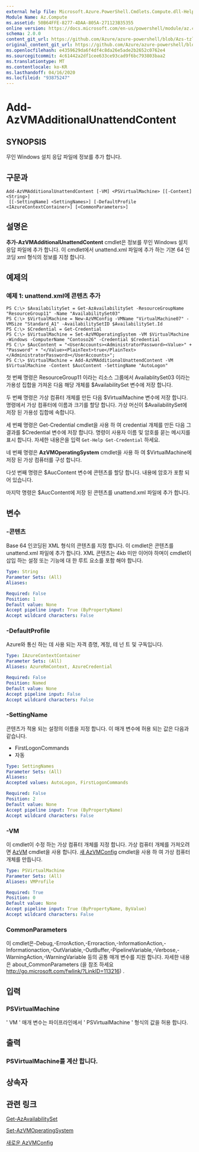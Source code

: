 ```yaml
---
external help file: Microsoft.Azure.PowerShell.Cmdlets.Compute.dll-Help-Help.xml
Module Name: Az.Compute
ms.assetid: 50B64FFE-8277-4DAA-805A-271123B35355
online version: https://docs.microsoft.com/en-us/powershell/module/az.compute/add-azvmadditionalunattendcontent
schema: 2.0.0
content_git_url: https://github.com/Azure/azure-powershell/blob/Azs-tzl/src/Compute/Compute/help/Add-AzVMAdditionalUnattendContent.md
original_content_git_url: https://github.com/Azure/azure-powershell/blob/Azs-tzl/src/Compute/Compute/help/Add-AzVMAdditionalUnattendContent.md
ms.openlocfilehash: e4359629da6f4df4c8da26e5ade2b2652c0762e4
ms.sourcegitcommit: 4c61442a2df1cee633ce93cad9f6bc793803baa2
ms.translationtype: MT
ms.contentlocale: ko-KR
ms.lasthandoff: 04/16/2020
ms.locfileid: "93875247"
---
```

# Add-AzVMAdditionalUnattendContent

## SYNOPSIS
무인 Windows 설치 응답 파일에 정보를 추가 합니다.

## 구문과

```
Add-AzVMAdditionalUnattendContent [-VM] <PSVirtualMachine> [[-Content] <String>]
 [[-SettingName] <SettingNames>] [-DefaultProfile <IAzureContextContainer>] [<CommonParameters>]
```

## 설명은
**추가-AzVMAdditionalUnattendContent** cmdlet은 정보를 무인 Windows 설치 응답 파일에 추가 합니다.
이 cmdlet에서 unattend.xml 파일에 추가 하는 기본 64 인코딩 xml 형식의 정보를 지정 합니다.

## 예제의

### 예제 1: unattend.xml에 콘텐츠 추가
```
PS C:\> $AvailabilitySet = Get-AzAvailabilitySet -ResourceGroupName "ResourceGroup11" -Name "AvailabilitySet03"
PS C:\> $VirtualMachine = New-AzVMConfig -VMName "VirtualMachine07" -VMSize "Standard_A1" -AvailabilitySetID $AvailabilitySet.Id 
PS C:\> $Credential = Get-Credential
PS C:\> $VirtualMachine = Set-AzVMOperatingSystem -VM $VirtualMachine  -Windows -ComputerName "Contoso26" -Credential $Credential
PS C:\> $AucContent = "<UserAccounts><AdministratorPassword><Value>" + "Password" + "</Value><PlainText>true</PlainText></AdministratorPassword></UserAccounts>";
PS C:\> $VirtualMachine = Add-AzVMAdditionalUnattendContent -VM $VirtualMachine -Content $AucContent -SettingName "AutoLogon"
```

첫 번째 명령은 ResourceGroup11 이라는 리소스 그룹에서 AvailablitySet03 이라는 가용성 집합을 가져온 다음 해당 개체를 $AvailabilitySet 변수에 저장 합니다.

두 번째 명령은 가상 컴퓨터 개체를 만든 다음 $VirtualMachine 변수에 저장 합니다.
명령에서 가상 컴퓨터에 이름과 크기를 할당 합니다.
가상 머신이 $AvailabilitySet에 저장 된 가용성 집합에 속합니다.

세 번째 명령은 Get-Credential cmdlet을 사용 하 여 credential 개체를 만든 다음 그 결과를 $Credential 변수에 저장 합니다.
명령이 사용자 이름 및 암호를 묻는 메시지를 표시 합니다.
자세한 내용은을 입력 `Get-Help Get-Credential` 하세요.

네 번째 명령은 **AzVMOperatingSystem** cmdlet을 사용 하 여 $VirtualMachine에 저장 된 가상 컴퓨터를 구성 합니다.

다섯 번째 명령은 $AucContent 변수에 콘텐츠를 할당 합니다.
내용에 암호가 포함 되어 있습니다.

마지막 명령은 $AucContent에 저장 된 콘텐츠를 unattend.xml 파일에 추가 합니다.

## 변수

### -콘텐츠
Base 64 인코딩된 XML 형식의 콘텐츠를 지정 합니다.
이 cmdlet은 콘텐츠를 unattend.xml 파일에 추가 합니다.
XML 콘텐츠는 4kb 미만 이어야 하며이 cmdlet이 삽입 하는 설정 또는 기능에 대 한 루트 요소를 포함 해야 합니다.

```yaml
Type: String
Parameter Sets: (All)
Aliases: 

Required: False
Position: 1
Default value: None
Accept pipeline input: True (ByPropertyName)
Accept wildcard characters: False
```

### -DefaultProfile
Azure와 통신 하는 데 사용 되는 자격 증명, 계정, 테 넌 트 및 구독입니다.

```yaml
Type: IAzureContextContainer
Parameter Sets: (All)
Aliases: AzureRmContext, AzureCredential

Required: False
Position: Named
Default value: None
Accept pipeline input: False
Accept wildcard characters: False
```

### -SettingName
콘텐츠가 적용 되는 설정의 이름을 지정 합니다.
이 매개 변수에 허용 되는 값은 다음과 같습니다.

- FirstLogonCommands
- 자동

```yaml
Type: SettingNames
Parameter Sets: (All)
Aliases: 
Accepted values: AutoLogon, FirstLogonCommands

Required: False
Position: 2
Default value: None
Accept pipeline input: True (ByPropertyName)
Accept wildcard characters: False
```

### -VM
이 cmdlet이 수정 하는 가상 컴퓨터 개체를 지정 합니다.
가상 컴퓨터 개체를 가져오려면 [AzVM](./Get-AzVM.md) cmdlet을 사용 합니다.
[새 AzVMConfig](./New-AzVMConfig.md) cmdlet을 사용 하 여 가상 컴퓨터 개체를 만듭니다.

```yaml
Type: PSVirtualMachine
Parameter Sets: (All)
Aliases: VMProfile

Required: True
Position: 0
Default value: None
Accept pipeline input: True (ByPropertyName, ByValue)
Accept wildcard characters: False
```

### CommonParameters
이 cmdlet은-Debug,-ErrorAction,-Erroraction,-InformationAction,-Informationaction,-OutVariable,-OutBuffer,-PipelineVariable,-Verbose,-WarningAction,-WarningVariable 등의 공통 매개 변수를 지원 합니다. 자세한 내용은 about_CommonParameters (을 참조 하세요 http://go.microsoft.com/fwlink/?LinkID=113216) .

## 입력

### PSVirtualMachine
' VM ' 매개 변수는 파이프라인에서 ' PSVirtualMachine ' 형식의 값을 허용 합니다.

## 출력

### PSVirtualMachine를 계산 합니다.

## 상속자

## 관련 링크

[Get-AzAvailabilitySet](./Get-AzAvailabilitySet.md)

[Set-AzVMOperatingSystem](./Set-AzVMOperatingSystem.md)

[새로운 AzVMConfig](./New-AzVMConfig.md)
